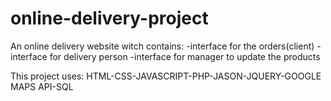 # online-delivery-project

An online delivery website witch contains:
-interface for the orders(client)
-interface for delivery person
-interface for manager to update the products

This project uses:
HTML-CSS-JAVASCRIPT-PHP-JASON-JQUERY-GOOGLE MAPS API-SQL
